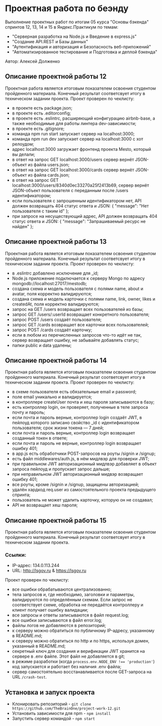 # Проектная работа по беэнду
Выполнение проектных работ по итогам 05 курса "Основы бэкенда" спринтов 12, 13, 14 и 15 в Яндекс.Практикум по темам: 
* "Серверная разработка на Node.js и Введение в express.js"
* "Создание API.REST и Базы данных"
* "Аутентификация и авторизация и Безопасность веб-приложений"
* "Автоматизированное тестирование и Подготовка и деплой бэкенда"


Автор: Алексей Долженко  

## Описание проектной работы 12
Проектная работа является итоговым показателем освоения студентом пройденного материала.
Конечный результат соответсвует итогу в техническом задании проекта.
Проект проверен по чеклисту:
* в проекте есть package.json;
* в проекте есть .editorconfig;
* в проекте есть .eslintrc, расширяющий конфигурацию airbnb-base, а также необходимые для работы линтера dev-зависимости;
* в проекте есть .gitignore;
* команда npm run start запускает сервер на localhost:3000;
* команда npm run dev запускает сервер на localhost:3000 с хот релоудом;
* адрес localhost:3000 загружает фронтенд проекта Mesto, который вы делали;
* в ответ на запрос GET localhost:3000/users сервер вернёт JSON-объект из файла users.json;
* в ответ на запрос GET localhost:3000/cards сервер вернёт JSON-объект из файла cards.json;
* в ответ на запрос GET localhost:3000/users/8340d0ec33270a25f2413b69, сервер вернёт JSON-объект пользователя с переданным после /users идентификатором;
* если пользователя с запрошенным идентификатором нет, API должен возвращать 404 статус ответа и JSON: { "message": "Нет пользователя с таким id" };
* при запросе на несуществующий адрес, API должен возвращать 404 статус ответа и JSON: { "message": "Запрашиваемый ресурс не найден" };

## Описание проектной работы 13
Проектная работа является итоговым показателем освоения студентом пройденного материала.
Конечный результат соответсвует итогу в техническом задании проекта.
Проект проверен по чеклисту:
* в .eslintrc добавлено исключение для _id;
* Node.js приложение подключается к серверу Mongo по адресу mongodb://localhost:27017/mestodb;
* создана схема и модель пользователя с полями name, about и avatar, поля корректно валидируются;
* создана схема и модель карточки с полями name, link, owner, likes и createdAt, поля корректно валидируются;
* запрос на GET /users возвращает всех пользователей из базы;
* запрос GET /users/:userId возвращает конкретного пользователя;
* запрос POST /users создаёт пользователя;
* запрос GET /cards возвращает все карточки всех пользователей;
* запрос POST /cards создаёт карточку;
* если в любом из перечисленных запросов что-то идёт не так, сервер возвращает ошибку, не забывайте добавлять статус;
* папки public и data удалены;

## Описание проектной работы 14
Проектная работа является итоговым показателем освоения студентом пройденного материала.
Конечный результат соответсвует итогу в техническом задании проекта.
Проект проверен по чеклисту:
* в схеме пользователя есть обязательные email и password;
* поле email уникально и валидируется;
* в контроллере createUser почта и хеш пароля записываются в базу;
* есть контроллер login, он проверяет, полученные в теле запроса почту и пароль;
* если почта и пароль верные, контроллер login создаёт JWT, в пейлоуд которого записано свойство _id с идентификатором пользователя; срок жизни токена — 7 дней;
* если почта и пароль верные, контроллер login возвращает созданный токен в ответе;
* если почта и пароль не верные, контроллер login возвращает ошибку 401;
* в app.js есть обработчики POST-запросов на роуты /signin и /signup;
* есть файл middlewares/auth.js, в нём мидлвэр для проверки JWT;
* при правильном JWT авторизационный мидлвэр добавляет в объект запроса пейлоуд и пропускает запрос дальше;
* при неправильном JWT авторизационный мидвэр возвращает ошибку 401;
* все роуты, кроме /signin и /signup, защищены авторизацией;
* удалён хардкод req.user из самостоятельного проекта предыдущего спринта;
* пользователь не может удалить карточку, которую он не создавал;
* API не возвращает хеш пароля;

## Описание проектной работы 15
Проектная работа является итоговым показателем освоения студентом пройденного материала.
Конечный результат соответсвует итогу в техническом задании проекта.

### Ссылки:
* IP-адрес: 134.0.113.244
* URL: http://lsgov.ru & https://lsgov.ru

Проект проверен по чеклисту:
* все ошибки обрабатываются централизованно;
* тела запросов и, где необходимо, заголовки и параметры, валидируются по определённым схемам. Если запрос не соответствует схеме, обработка не передаётся контроллеру и клиент получает ошибку валидации;
* все запросы и ответы записываются в файл request.log;
* все ошибки записываются в файл error.log;
* файлы логов не добавляются в репозиторий;
* к серверу можно обратиться по публичному IP-адресу, указанному в README.md;
* к серверу можно обратиться по http и по https, используя домен, указанный в README.md;
* секретный ключ для создания и верификации JWT хранится на сервере в .env файле. Этот файл не добавляется в git;
* в режиме разработки (когда `process.env.NODE_ENV !== 'production'`) код запускается и работает без наличия .env файла;
* сервер самостоятельно восстанавливается после GET-запроса на URL `/crash-test`.

## Установка и запуск проекта
* Клонировать репозиторий - `git clone https://github.com/TheBrainOne/project-work-12.git`
* Установить зависимости для npm - `npm install`
* Запустить сервер командой - `npm start`
